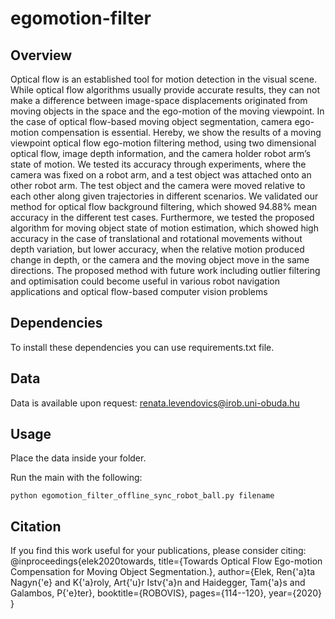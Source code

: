 # egomotion-filter

## Overview

Optical flow is an established tool for motion detection in the visual scene. While optical flow algorithms
usually provide accurate results, they can not make a difference between image-space displacements originated from moving objects in the space and the ego-motion of the moving viewpoint. In the case of optical
flow-based moving object segmentation, camera ego-motion compensation is essential. Hereby, we show the results of a moving viewpoint optical flow ego-motion filtering method, using two dimensional optical flow, image depth information, and the camera holder robot arm’s state of motion. We tested its accuracy
through experiments, where the camera was fixed on a robot arm, and a test object was attached onto
an other robot arm. The test object and the camera were moved relative to each other along given trajectories
in different scenarios. We validated our method for optical flow background filtering, which showed 94.88%
mean accuracy in the different test cases. Furthermore, we tested the proposed algorithm for moving object
state of motion estimation, which showed high accuracy in the case of translational and rotational movements
without depth variation, but lower accuracy, when the relative motion produced change in depth, or the camera
and the moving object move in the same directions. The proposed method with future work including outlier
filtering and optimisation could become useful in various robot navigation applications and optical flow-based
computer vision problems

## Dependencies

To install these dependencies you can use requirements.txt file.

## Data

Data is available upon request: renata.levendovics@irob.uni-obuda.hu

## Usage

Place the data inside your folder.

Run the main with the following:

    python egomotion_filter_offline_sync_robot_ball.py filename
 
## Citation

If you find this work useful for your publications, please consider citing:
    @inproceedings{elek2020towards,
      title={Towards Optical Flow Ego-motion Compensation for Moving Object Segmentation.},
      author={Elek, Ren{\'a}ta Nagyn{\'e} and K{\'a}roly, Art{\'u}r Istv{\'a}n and Haidegger, Tam{\'a}s and Galambos, P{\'e}ter},
      booktitle={ROBOVIS},
      pages={114--120},
      year={2020}
    }
